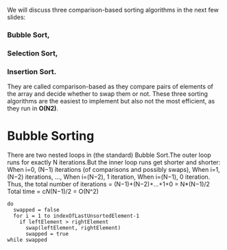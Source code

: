We will discuss three comparison-based sorting algorithms in the next few slides:
### Bubble Sort,
### Selection Sort,
### Insertion Sort.
They are called comparison-based as they compare pairs of elements of the array and decide whether to swap them or not.
These three sorting algorithms are the easiest to implement but also not the most efficient, as they run in **O(N2)**.
# Bubble Sorting
There are two nested loops in (the standard) Bubble Sort.The outer loop runs for exactly N iterations.But the inner loop runs get shorter and shorter:
When i=0, (N−1) iterations (of comparisons and possibly swaps),
When i=1, (N−2) iterations,
...,
When i=(N−2), 1 iteration,
When i=(N−1), 0 iteration.
Thus, the total number of iterations = (N−1)+(N−2)+...+1+0 = N*(N−1)/2
Total time = c*N*(N−1)/2 = O(N^2)
```
do
  swapped = false
  for i = 1 to indexOfLastUnsortedElement-1
    if leftElement > rightElement
      swap(leftElement, rightElement)
      swapped = true
while swapped
```
